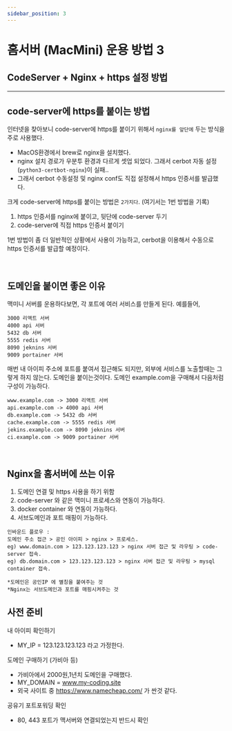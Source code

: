 ```yaml
---
sidebar_position: 3
---
```


# 홈서버 (MacMini) 운용 방법 3

<head>
  <meta name="keywords" content="Mac Server, 맥미니 서버, 운용"/>
</head>


## CodeServer + Nginx + https 설정 방법

---

## code-server에 https를 붙이는 방법

인터넷을 찾아보니 code-server에 https를 붙이기 위해서 `nginx를 앞단에` 두는 방식을 주로 사용했다.    
- MacOS환경에서 brew로 nginx을 설치했다. 
- nginx 설치 경로가 우분투 환경과 다르게 셋업 되었다. 그래서 cerbot 자동 설정(`python3-certbot-nginx`)이 실패..
- 그래서 cerbot 수동설정 및 nginx conf도 직접 설정해서 https 인증서를 발급했다.


크게 code-server에 https를 붙이는 방법은 `2가지다`. (여기서는 1번 방법을 기록)  
1. https 인증서를 nginx에 붙이고, 뒷단에 code-server 두기  
2. code-server에 직접 https 인증서 붙이기   


1번 방법이 좀 더 일반적인 상황에서 사용이 가능하고, cerbot을 이용해서 수동으로 https 인증서를 발급할 예정이다.

<br/>

## 도메인을 붙이면 좋은 이유 

맥미니 서버를 운용하다보면, 각 포트에 여러 서비스를 만들게 된다.
예를들어, 
```
3000 리액트 서버
4000 api 서버
5432 db 서버
5555 redis 서버
8090 jeknins 서버
9009 portainer 서버
```

매번 내 아이피 주소에 포트를 붙여서 접근해도 되지만, 외부에 서비스를 노출할때는 그렇게 하지 않는다. 
도메인을 붙이는것이다. 도메인 example.com을 구매해서 다음처럼 구성이 가능하다.

```
www.example.com -> 3000 리액트 서버
api.example.com -> 4000 api 서버
db.example.com -> 5432 db 서버
cache.example.com -> 5555 redis 서버
jekins.example.com -> 8090 jeknins 서버
ci.example.com -> 9009 portainer 서버
```
<br/>

## Nginx을 홈서버에 쓰는 이유  

1. 도메인 연결 및 https 사용을 하기 위함  
2. code-server 와 같은 맥미니 프로세스와 연동이 가능하다.  
3. docker container 와 연동이 가능하다.  
4. 서브도메인과 포트 매핑이 가능하다.  

```
인바운드 플로우 : 
도메인 주소 접근 > 공인 아이피 > nginx > 프로세스. 
eg) www.domain.com > 123.123.123.123 > nginx 서버 접근 및 라우팅 > code-server 접속. 
eg) db.domain.com > 123.123.123.123 > nginx 서버 접근 및 라우팅 > mysql container 접속. 

*도메인은 공인IP 에 별칭을 붙여주는 것  
*Nginx는 서브도메인과 포트를 매핑시켜주는 것  

```

## 사전 준비

내 아이피 확인하기 
- MY_IP = 123.123.123.123 라고 가정한다.  

도메인 구매하기 (가비아 등)
- 가비아에서 2000원,1년치 도메인을 구매했다.
- MY_DOMAIN = www.my-coding.site 
- 외국 사이트 중 https://www.namecheap.com/ 가 싼것 같다.

공유기 포트포워딩 확인
- 80, 443 포트가 맥서버와 연결되었는지 반드시 확인
